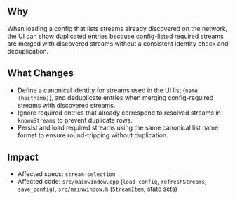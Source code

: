 ## Why
When loading a config that lists streams already discovered on the network, the UI can show duplicated entries because config-listed required streams are merged with discovered streams without a consistent identity check and deduplication.

## What Changes
- Define a canonical identity for streams used in the UI list (`name (hostname)`), and deduplicate entries when merging config-required streams with discovered streams.
- Ignore required entries that already correspond to resolved streams in `knownStreams` to prevent duplicate rows.
- Persist and load required streams using the same canonical list name format to ensure round-tripping without duplication.

## Impact
- Affected specs: `stream-selection`
- Affected code: `src/mainwindow.cpp` (`load_config`, `refreshStreams`, `save_config`), `src/mainwindow.h` (`StreamItem`, state sets)


